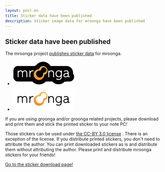 ```yaml
---
layout: post.en
title: Sticker data have been published
description: Sticker image data for mroonga have been published
---
```

## Sticker data have been published

The mroonga project [publishes sticker data](/sticker/) for mroonga.

-   ![mroonga sticker - black](/images/stickers/mroonga-sticker-black.png "mroonga sticker - black")
-   ![mroonga sticker - white](/images/stickers/mroonga-sticker-white.png "mroonga sticker - white")

If you are using groonga and/or groonga related projects, please
download and print them and stick the printed sticker to your note PC!

Those stickers can be used under [the CC-BY 3.0
license](http://creativecommons.org/licenses/by/3.0/) . There is an
exception of the license. If you distribute printed stickers, you don't
need to attribute the author. You can print downloaded stickers as is
and distribute them without attributing the author. Please print and
distribute mroonga stickers for your friends!

[Go to the sticker download page!](/sticker/)
